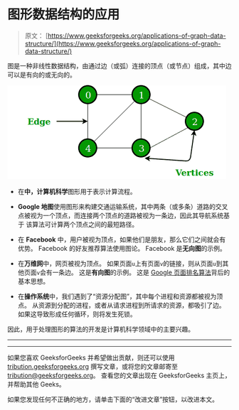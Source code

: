 # 图形数据结构的应用

> 原文： [https://www.geeksforgeeks.org/applications-of-graph-data-structure/](https://www.geeksforgeeks.org/applications-of-graph-data-structure/)

图是一种非线性数据结构，由通过边（或弧）连接的顶点（或节点）组成，其中边可以是有向的或无向的。

![](img/188b73e8769b25bf88ff62af8e5d9699.png)

*   在**中，计算机科学**图形用于表示计算流程。

*   **Google 地图**使用图形来构建交通运输系统，其中两条（或多条）道路的交叉点被视为一个顶点，而连接两个顶点的道路被视为一条边，因此其导航系统基于 该算法可计算两个顶点之间的最短路径。

*   在 **Facebook** 中，用户被视为顶点，如果他们是朋友，那么它们之间就会有优势。 Facebook 的好友推荐算法使用图论。 Facebook 是**无向图**的示例。

*   在**万维网**中，网页被视为顶点。 如果页面`u`上有页面`v`的链接，则从页面`u`到其他页面`v`会有一条边。 这是**有向图**的示例。 这是 [Google 页面排名算法](https://www.geeksforgeeks.org/page-rank-algorithm-implementation/)背后的基本思想。

*   在**操作系统**中，我们遇到了“资源分配图”，其中每个进程和资源都被视为顶点。 从资源到分配的进程，或者从请求进程到所请求的资源，都吸引了边。 如果这导致形成任何循环，则将发生死锁。

因此，用于处理图形的算法的开发是计算机科学领域中的主要兴趣。



* * *

* * *

如果您喜欢 GeeksforGeeks 并希望做出贡献，则还可以使用 [tribution.geeksforgeeks.org](https://contribute.geeksforgeeks.org/) 撰写文章，或将您的文章邮寄至 tribution@geeksforgeeks.org。 查看您的文章出现在 GeeksforGeeks 主页上，并帮助其他 Geeks。

如果您发现任何不正确的地方，请单击下面的“改进文章”按钮，以改进本文。